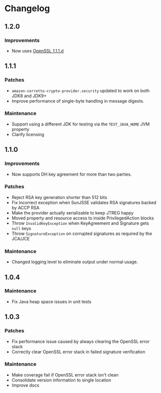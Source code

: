 # Changelog

## 1.2.0

### Improvements
* Now uses [OpenSSL 1.1.1.d](https://www.openssl.org/source/openssl-1.1.1d.tar.gz)

## 1.1.1

### Patches
* `amazon-corretto-crypto-provider.security` updated to work on both JDK8 and JDK9+
* Improve performance of single-byte handling in message digests.

### Maintenance
* Support using a different JDK for testing via the `TEST_JAVA_HOME` JVM property
* Clarify licensing

## 1.1.0

### Improvements
* Now supports DH key agreement for more than two parties.

### Patches
* Reject RSA key generation shorter than 512 bits
* Fix incorrect exception when SunJSSE validates RSA signatures backed by ACCP RSA
* Make the provider actually serializable to keep JTREG happy
* Moved property and resource access to inside PrivilegedAction blocks
* Throw `InvalidKeyException` when KeyAgreement and Signature gets `null` keys
* Throw `SignatureException` on corrupted signatures as required by the JCA/JCE

### Maintenance
* Changed logging level to eliminate output under normal usage.

## 1.0.4
### Maintenance
* Fix Java heap space issues in unit tests

## 1.0.3

### Patches
* Fix performance issue caused by always clearing the OpenSSL error stack
* Correctly clear OpenSSL error stack in failed signature verification

### Maintenance
* Make coverage fail if OpenSSL error stack isn't clean
* Consolidate version information to single location
* Improve docs
